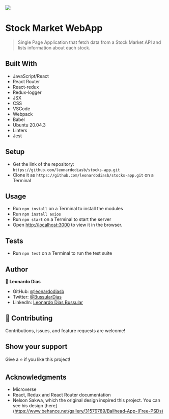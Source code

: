 ![](https://img.shields.io/badge/Microverse-blueviolet)

# Stock Market WebApp

> Single Page Application that fetch data from a Stock Market API and lists information about each stock.

## Built With

- JavaScript/React
- React Router
- React-redux
- Redux-logger
- JSX
- CSS
- VSCode
- Webpack
- Babel
- Ubuntu 20.04.3
- Linters
- Jest

## Setup

- Get the link of the repository: `https://github.com/leonardodiasb/stocks-app.git`
- Clone it as `https://github.com/leonardodiasb/stocks-app.git` on a Terminal

## Usage

- Run `npm install` on a Terminal to install the modules
- Run `npm install axios`
- Run `npm start` on a Terminal to start the server 
- Open [http://localhost:3000](http://localhost:3000) to view it in the browser.

## Tests

- Run `npm test` on a Terminal to run the test suite

## Author

👤 **Leonardo Dias**

- GitHub: [@leonardodiasb](https://github.com/leonardodiasb)
- Twitter: [@BussularDias](https://twitter.com/BussularDias)
- LinkedIn: [Leonardo Dias Bussular](https://www.linkedin.com/in/leonardo-dias-bussular-a67392178/)

## 🤝 Contributing

Contributions, issues, and feature requests are welcome!

## Show your support

Give a ⭐️ if you like this project!

## Acknowledgments

- Microverse
- React, Redux and React Router documentation
- Nelson Sakwa, which the original design inspired this project. You can see his design [here](https://www.behance.net/gallery/31579789/Ballhead-App-(Free-PSDs)
